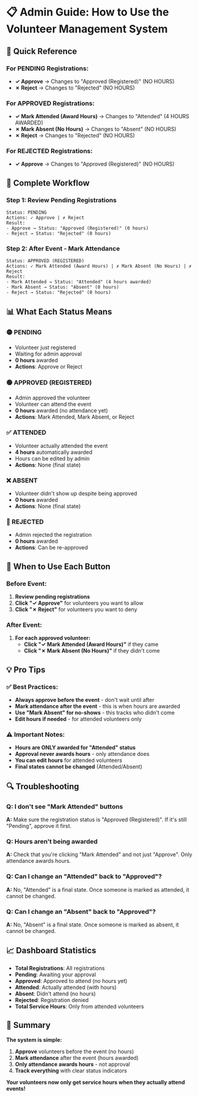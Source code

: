# 📋 **Admin Guide: How to Use the Volunteer Management System**

## 🎯 **Quick Reference**

### **For PENDING Registrations:**
- **✓ Approve** → Changes to "Approved (Registered)" (NO HOURS)
- **✗ Reject** → Changes to "Rejected" (NO HOURS)

### **For APPROVED Registrations:**
- **✓ Mark Attended (Award Hours)** → Changes to "Attended" (4 HOURS AWARDED)
- **✗ Mark Absent (No Hours)** → Changes to "Absent" (NO HOURS)
- **✗ Reject** → Changes to "Rejected" (NO HOURS)

### **For REJECTED Registrations:**
- **✓ Approve** → Changes to "Approved (Registered)" (NO HOURS)

## 🔄 **Complete Workflow**

### **Step 1: Review Pending Registrations**
```
Status: PENDING
Actions: ✓ Approve | ✗ Reject
Result: 
- Approve → Status: "Approved (Registered)" (0 hours)
- Reject → Status: "Rejected" (0 hours)
```

### **Step 2: After Event - Mark Attendance**
```
Status: APPROVED (REGISTERED)
Actions: ✓ Mark Attended (Award Hours) | ✗ Mark Absent (No Hours) | ✗ Reject
Result:
- Mark Attended → Status: "Attended" (4 hours awarded)
- Mark Absent → Status: "Absent" (0 hours)
- Reject → Status: "Rejected" (0 hours)
```

## 📊 **What Each Status Means**

### **🟡 PENDING**
- Volunteer just registered
- Waiting for admin approval
- **0 hours** awarded
- **Actions**: Approve or Reject

### **🟢 APPROVED (REGISTERED)**
- Admin approved the volunteer
- Volunteer can attend the event
- **0 hours** awarded (no attendance yet)
- **Actions**: Mark Attended, Mark Absent, or Reject

### **✅ ATTENDED**
- Volunteer actually attended the event
- **4 hours** automatically awarded
- Hours can be edited by admin
- **Actions**: None (final state)

### **❌ ABSENT**
- Volunteer didn't show up despite being approved
- **0 hours** awarded
- **Actions**: None (final state)

### **🔴 REJECTED**
- Admin rejected the registration
- **0 hours** awarded
- **Actions**: Can be re-approved

## 🎯 **When to Use Each Button**

### **Before Event:**
1. **Review pending registrations**
2. **Click "✓ Approve"** for volunteers you want to allow
3. **Click "✗ Reject"** for volunteers you want to deny

### **After Event:**
1. **For each approved volunteer:**
   - **Click "✓ Mark Attended (Award Hours)"** if they came
   - **Click "✗ Mark Absent (No Hours)"** if they didn't come

## 💡 **Pro Tips**

### **✅ Best Practices:**
- **Always approve before the event** - don't wait until after
- **Mark attendance after the event** - this is when hours are awarded
- **Use "Mark Absent" for no-shows** - this tracks who didn't come
- **Edit hours if needed** - for attended volunteers only

### **⚠️ Important Notes:**
- **Hours are ONLY awarded for "Attended" status**
- **Approval never awards hours** - only attendance does
- **You can edit hours** for attended volunteers
- **Final states cannot be changed** (Attended/Absent)

## 🔍 **Troubleshooting**

### **Q: I don't see "Mark Attended" buttons**
**A:** Make sure the registration status is "Approved (Registered)". If it's still "Pending", approve it first.

### **Q: Hours aren't being awarded**
**A:** Check that you're clicking "Mark Attended" and not just "Approve". Only attendance awards hours.

### **Q: Can I change an "Attended" back to "Approved"?**
**A:** No, "Attended" is a final state. Once someone is marked as attended, it cannot be changed.

### **Q: Can I change an "Absent" back to "Approved"?**
**A:** No, "Absent" is a final state. Once someone is marked as absent, it cannot be changed.

## 📈 **Dashboard Statistics**

- **Total Registrations**: All registrations
- **Pending**: Awaiting your approval
- **Approved**: Approved to attend (no hours yet)
- **Attended**: Actually attended (with hours)
- **Absent**: Didn't attend (no hours)
- **Rejected**: Registration denied
- **Total Service Hours**: Only from attended volunteers

## 🎯 **Summary**

**The system is simple:**
1. **Approve** volunteers before the event (no hours)
2. **Mark attendance** after the event (hours awarded)
3. **Only attendance awards hours** - not approval
4. **Track everything** with clear status indicators

**Your volunteers now only get service hours when they actually attend events!**







